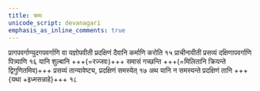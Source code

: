 ```yaml
---
title: क्रमः
unicode_script: devanagari
emphasis_as_inline_comments: true
---
```


 प्रागपवर्गाण्युदगपवर्गाणि वा यज्ञोपवीती प्रदक्षिणं दैवानि कर्माणि करोति १५
प्राचीनावीती प्रसव्यं दक्षिणापवर्गाणि पित्र्याणि १६  यानि शुल्बानि +++(=रज्जवः)+++ समासं गच्छन्ति +++(=मिलितानि क्रियन्ते द्विगुणितमिव)+++ प्रसव्यं तान्यावेष्ट्य, प्रदक्षिणं समस्येत् १७ अथ यानि न समस्यन्ते प्रदक्षिणं तानि +++{यथा +इध्मसन्नाहे}+++ १८